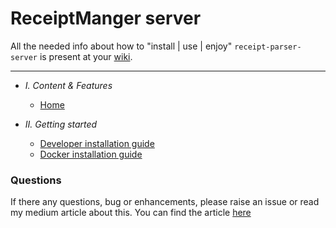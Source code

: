 # ReceiptManger server

All the needed info about how to "install | use | enjoy" `receipt-parser-server` is present at your [wiki](https://github.com/ReceiptManager/receipt-parser-server/wiki).

---

- *I. Content & Features*
  - [Home](https://github.com/ReceiptManager/receipt-parser-server/wiki)
  

- *II. Getting started*
  - [Developer installation guide](https://github.com/ReceiptManager/receipt-parser-server/wiki/Install-using-pip)
  - [Docker installation guide](https://github.com/ReceiptManager/receipt-parser-server/wiki/Install-using-docker)
  

### Questions
If there any questions, bug or enhancements, please raise an issue or read my medium article about this. You can
find the article [here](https://medium.com/swlh/fuzzy-receipt-parser-and-manager-cb614e4eaa6a)

